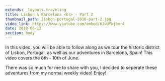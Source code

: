 ```yaml
---
extends: _layouts.traveling
title: Lisbon & Barcelona <br> - Part 2
thumbnail_path: lisbon-portugal-2018-part-2.jpg
video_link: https://www.youtube.com/embed/6JwUYkjbmr4
date: 2018-06-12
section: body
---
```

<p>
  In this video, you will be able to follow along as we tour the historic district of Lisbon, Portugal, as well as our adventures in Barcelona, Spain! This video covers the 8th - 10th of June.
</p>
<p>
  There was so much for me to share with you, I decided to seperate these adventures from my normal weekly video! Enjoy!
</p>